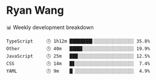 # Ryan Wang

 <!-- waka-box start -->
📊 Weekly development breakdown
```text
TypeScript     🕓 1h12m ████████▌░░░░░░░░░░░░░░░ 35.8%
Other          🕓 40m   ████▊░░░░░░░░░░░░░░░░░░░ 19.9%
JavaScript     🕓 25m   ███░░░░░░░░░░░░░░░░░░░░░ 12.5%
CSS            🕓 14m   █▊░░░░░░░░░░░░░░░░░░░░░░  7.4%
YAML           🕓 9m    █▏░░░░░░░░░░░░░░░░░░░░░░  4.9%
```
<!-- Powered by https://github.com/YouEclipse/waka-box-go . -->
<!-- waka-box end -->